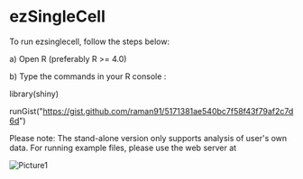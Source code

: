 # ezSingleCell

To run ezsinglecell, follow the steps below:

a) Open R (preferably R >= 4.0)

b) Type the commands in your R console :

library(shiny)

runGist("https://gist.github.com/raman91/5171381ae540bc7f58f43f79af2c7d6d")

Please note: The stand-alone version only supports analysis of user's own data. For running example files, please use the web server at 

![Picture1](https://github.com/JinmiaoChenLab/ezSingleCell2/assets/8286779/874d1a54-4ba4-4e24-ba9e-ba5e9c98bed5)
